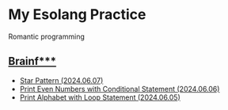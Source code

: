 # My Esolang Practice

Romantic programming


## [Brainf***](/Brainfuck/README.md)

- [Star Pattern (2024.06.07)](/Brainfuck/README.md#star-pattern-20240607)
- [Print Even Numbers with Conditional Statement (2024.06.06)](/Brainfuck/README.md#print-even-numbers-with-conditional-statement-20240606)
- [Print Alphabet with Loop Statement (2024.06.05)](/Brainfuck/README.md#print-alphabet-with-loop-statement-20240605)